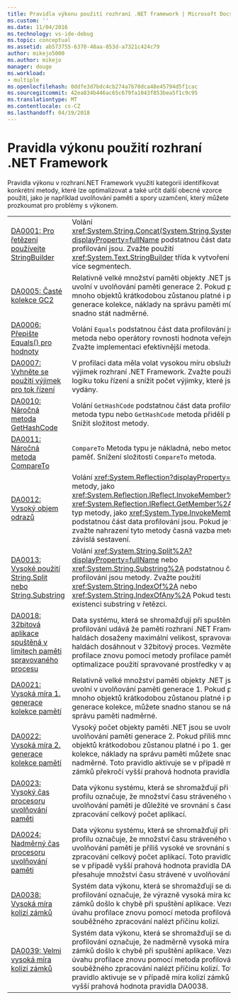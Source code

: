 ```yaml
---
title: Pravidla výkonu použití rozhraní .NET framework | Microsoft Docs
ms.custom: ''
ms.date: 11/04/2016
ms.technology: vs-ide-debug
ms.topic: conceptual
ms.assetid: ab573755-6370-48aa-853d-a7321c424c79
author: mikejo5000
ms.author: mikejo
manager: douge
ms.workload:
- multiple
ms.openlocfilehash: 0ddfe3d7bdc4cb274a7b70dca48e45794d5f1cac
ms.sourcegitcommit: 42ea834b446ac65c679fa1043f853bea5f1c9c95
ms.translationtype: MT
ms.contentlocale: cs-CZ
ms.lasthandoff: 04/19/2018
---
```

# <a name="net-framework-usage-performance-rules"></a>Pravidla výkonu použití rozhraní .NET Framework
Pravidla výkonu v rozhraní.NET Framework využití kategorii identifikovat konkrétní metody, které lze optimalizovat a také určit další obecné vzorce použití, jako je například uvolňování paměti a spory uzamčení, který můžete prozkoumat pro problémy s výkonem.  
  
|||  
|-|-|  
|[DA0001: Pro řetězení používejte StringBuilder](../profiling/da0001-use-stringbuilder-for-concatenations.md)|Volání <xref:System.String.Concat(System.String,System.String)?displayProperty=fullName> podstatnou část data profilování jsou. Zvažte použití <xref:System.Text.StringBuilder> třída k vytvoření řetězce z více segmentech.|  
|[DA0005: Časté kolekce GC2](../profiling/da0005-frequent-gc2-collections.md)|Relativně velké množství paměti objekty .NET jsou se uvolní v uvolňování paměti generace 2. Pokud příliš mnoho objektů krátkodobou zůstanou platné i po 1. generace kolekce, náklady na správu paměti můžete snadno stát nadměrné.|  
|[DA0006: Přepište Equals() pro hodnoty](../profiling/da0006-override-equals-parens-for-value-types.md)|Volání `Equals` podstatnou část data profilování jsou metoda nebo operátory rovnosti hodnota veřejného typu. Zvažte implementaci efektivnější metoda.|  
|[DA0007: Vyhněte se použití výjimek pro tok řízení](../profiling/da0007-avoid-using-exceptions-for-control-flow.md)|V profilaci data měla volat vysokou míru obslužné rutiny výjimek rozhraní .NET Framework. Zvažte použití jiných logiku toku řízení a snížit počet výjimky, které jsou vydány.|  
|[DA0010: Náročná metoda GetHashCode](../profiling/da0010-expensive-gethashcode.md)|Volání `GetHashCode` podstatnou část data profilování jsou metoda typu nebo `GetHashCode` metoda přidělí paměť. Snížit složitost metody.|  
|[DA0011: Náročná metoda CompareTo](../profiling/da0011-expensive-compareto.md)|`CompareTo` Metoda typu je nákladná, nebo metodu přidělí paměť. Snížení složitosti `CompareTo` metoda.|  
|[DA0012: Vysoký objem odrazů](../profiling/da0012-significant-amount-of-reflection.md)|Volání <xref:System.Reflection?displayProperty=fullName> metody, jako <xref:System.Reflection.IReflect.InvokeMember%2A> a <xref:System.Reflection.IReflect.GetMember%2A> nebo typ metody, jako <xref:System.Type.InvokeMember%2A> podstatnou část data profilování jsou. Pokud je to možné, zvažte nahrazení tyto metody časná vazba metody závislá sestavení.|  
|[DA0013: Vysoké použití String.Split nebo String.Substring](../profiling/da0013-high-usage-of-string-split-or-string-substring.md)|Volání <xref:System.String.Split%2A?displayProperty=fullName> nebo <xref:System.String.Substring%2A> podstatnou část data profilování jsou metody. Zvažte použití <xref:System.String.IndexOf%2A> nebo <xref:System.String.IndexOfAny%2A> Pokud testujete existenci substring v řetězci.|  
|[DA0018: 32bitová aplikace spuštěná v limitech paměti spravovaného procesu](../profiling/da0018-32-bit-application-running-at-process-managed-memory-limits.md)|Data systému, která se shromažďují při spuštění profilování udává že paměti rozhraní .NET Framework haldách dosaženy maximální velikost, spravované haldách dosáhnout v 32bitový proces. Vezměte v úvahu profilace znovu pomocí metody profilace paměti .NET a optimalizace použití spravované prostředky v aplikaci.|  
|[DA0021: Vysoká míra 1. generace kolekce pamětí](../profiling/da0021-high-rate-of-gen-1-garbage-collections.md)|Relativně velké množství paměti objekty .NET jsou se uvolní v uvolňování paměti generace 1. Pokud příliš mnoho objektů krátkodobou zůstanou platné i po 0. generace kolekce, můžete snadno stanou se náklady na správu paměti nadměrné.|  
|[DA0022: Vysoká míra 2. generace kolekce pamětí](../profiling/da0022-high-rate-of-gen-2-garbage-collections.md)|Vysoký počet objekty paměti .NET jsou se uvolní v uvolňování paměti generace 2. Pokud příliš mnoho objektů krátkodobou zůstanou platné i po 1. generace kolekce, náklady na správu paměti můžete snadno stát nadměrné. Toto pravidlo aktivuje se v případě míra kolizí zámků překročí vyšší prahová hodnota pravidla DA0005.|  
|[DA0023: Vysoký čas procesoru uvolňování paměti](../profiling/da0023-high-gc-cpu-time.md)|Data výkonu systému, která se shromažďují při vytváření profilu označuje, že množství času stráveného v uvolňování paměti je důležité ve srovnání s časem zpracování celkový počet aplikací.|  
|[DA0024: Nadměrný čas procesoru uvolňování paměti](../profiling/da0024-excessive-gc-cpu-time.md)|Data výkonu systému, která se shromažďují při vytváření profilu označuje, že množství času stráveného v uvolňování paměti je příliš vysoké ve srovnání s časem zpracování celkový počet aplikací. Toto pravidlo aktivuje se v případě vyšší prahová hodnota pravidla DA0023 přesahuje množství času strávené v uvolňování paměti.|  
|[DA0038: Vysoká míra kolizí zámků](../profiling/da0038-high-rate-of-lock-contentions.md)|Systém data výkonu, která se shromažďují se data profilování označuje, že výrazně vysoká míra kolizí zámků došlo k chybě při spuštění aplikace. Vezměte v úvahu profilace znovu pomocí metoda profilování souběžného zpracování nalézt příčinu kolizí.|  
|[DA0039: Velmi vysoká míra kolizí zámků](../profiling/da0039-very-high-rate-of-lock-contentions.md)|Systém data výkonu, která se shromažďují se data profilování označuje, že nadměrně vysoká míra kolizí zámků došlo k chybě při spuštění aplikace. Vezměte v úvahu profilace znovu pomocí metoda profilování souběžného zpracování nalézt příčinu kolizí. Toto pravidlo aktivuje se v případě míra kolizí zámků překročí vyšší prahová hodnota pravidla DA0038.|